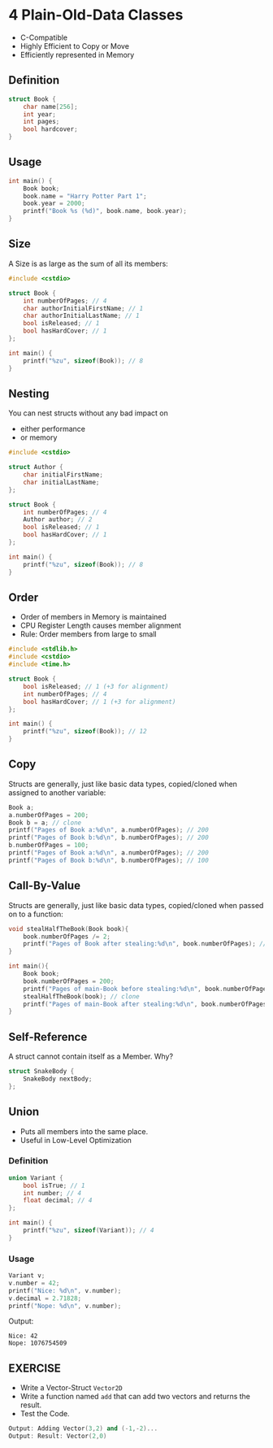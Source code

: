 # 4 Plain-Old-Data Classes
- C-Compatible
- Highly Efficient to Copy or Move
- Efficiently represented in Memory

## Definition

```cpp
struct Book {
	char name[256];
	int year;
	int pages;
	bool hardcover;
}
```

## Usage

```cpp
int main() {
	Book book;
	book.name = "Harry Potter Part 1";
	book.year = 2000;
	printf("Book %s (%d)", book.name, book.year);
}
```

## Size

A Size is as large as the sum of all its members:

```cpp
#include <cstdio>

struct Book {
	int numberOfPages; // 4
	char authorInitialFirstName; // 1
	char authorInitialLastName; // 1
	bool isReleased; // 1
	bool hasHardCover; // 1
};

int main() {
	printf("%zu", sizeof(Book)); // 8
}
```

## Nesting
You can nest structs without any bad impact on
- either performance
- or memory

```cpp
#include <cstdio>

struct Author {
	char initialFirstName;
	char initialLastName;
};

struct Book {
	int numberOfPages; // 4
	Author author; // 2
	bool isReleased; // 1
	bool hasHardCover; // 1
};

int main() {
	printf("%zu", sizeof(Book)); // 8
}
```

## Order
- Order of members in Memory is maintained
- CPU Register Length causes member alignment
- Rule: Order members from large to small

```cpp
#include <stdlib.h>
#include <cstdio>
#include <time.h>

struct Book {
	bool isReleased; // 1 (+3 for alignment)
	int numberOfPages; // 4
	bool hasHardCover; // 1 (+3 for alignment)
};

int main() {
	printf("%zu", sizeof(Book)); // 12
}
```

## Copy
Structs are generally, just like basic data types, copied/cloned when assigned to another variable:

```cpp
Book a;
a.numberOfPages = 200;
Book b = a; // clone
printf("Pages of Book a:%d\n", a.numberOfPages); // 200
printf("Pages of Book b:%d\n", b.numberOfPages); // 200
b.numberOfPages = 100;
printf("Pages of Book a:%d\n", a.numberOfPages); // 200
printf("Pages of Book b:%d\n", b.numberOfPages); // 100
```

## Call-By-Value
Structs are generally, just like basic data types, copied/cloned when passed on to a function:

```cpp
void stealHalfTheBook(Book book){
	book.numberOfPages /= 2;
	printf("Pages of Book after stealing:%d\n", book.numberOfPages); // 100
}

int main(){
	Book book;
	book.numberOfPages = 200;
	printf("Pages of main-Book before stealing:%d\n", book.numberOfPages); // 200
	stealHalfTheBook(book); // clone
	printf("Pages of main-Book after stealing:%d\n", book.numberOfPages); // 200
}
```

## Self-Reference
A struct cannot contain itself as a Member. Why?

```cpp
struct SnakeBody {
	SnakeBody nextBody;
};
```

## Union

- Puts all members into the same place.
- Useful in Low-Level Optimization

### Definition

```cpp
union Variant {
	bool isTrue; // 1
	int number; // 4
	float decimal; // 4
};

int main() {
	printf("%zu", sizeof(Variant)); // 4
}
```

### Usage

```cpp
Variant v;
v.number = 42;
printf("Nice: %d\n", v.number);
v.decimal = 2.71828;
printf("Nope: %d\n", v.number);
```

Output:
```
Nice: 42
Nope: 1076754509
```

## EXERCISE
- Write a Vector-Struct `Vector2D`
- Write a function named `add` that can add two vectors and returns the result.
- Test the Code.

```cpp
Output: Adding Vector(3,2) and (-1,-2)...
Output: Result: Vector(2,0)
```
